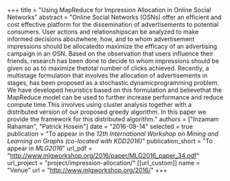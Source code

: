 +++
title = "Using MapReduce for Impression Allocation in Online Social Networks"
abstract = "Online Social Networks (OSNs) offer an efficient and cost effective platform for the dissemination of advertisements to potential consumers. User actions and relationshipscan be analyzed to make informed decisions aboutwhere, how, and to whom advertisement impressions should be allocatedto maximize the efficacy of an advertising campaign in an OSN. Based on the observation that users influence their friends, research has been done to decide to whom impressions should be given so as to maximize thetotal number of clicks achieved. Recently, a multistage formulation that involves the allocation of advertisements in stages, has been proposed as a stochastic dynamicprogramming problem. We have developed heuristics based on this formulation and believethat the MapReduce model can be used to further increase performance and reduce compute time.This involves using cluster analysis together with a distributed version of our proposed greedy algorithm. In this paper we provide the framework for this distributed algorithm."
authors = ["Inzamam Rahaman", "Patrick Hosein"]
date = "2016-08-14"
selected = true
publication = "To appear in the *12th International Workshop on Mining and Learning on Graphs (co-located with KDD2016)*"
publication_short = "To appear in *MLG2016*"
url_pdf = "http://www.mlgworkshop.org/2016/paper/MLG2016_paper_34.pdf"
url_project = "project/impression-allocation/"
[[url_custom]]
name = "Venue"
url = "http://www.mlgworkshop.org/2016/"
+++